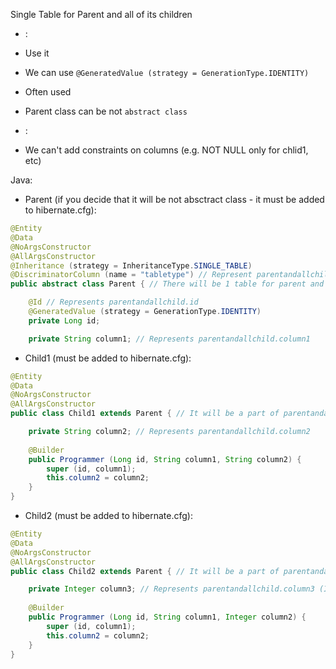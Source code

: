 Single Table for Parent and all of its children

+ :
- Use it
- We can use `@GeneratedValue (strategy = GenerationType.IDENTITY)`
- Often used
- Parent class can be not `abstract class`

- :
- We can't add constraints on columns (e.g. NOT NULL only for chlid1, etc)

Java:
- Parent (if you decide that it will be not absctract class - it must be added to hibernate.cfg):
```JAVA
@Entity
@Data
@NoArgsConstructor
@AllArgsConstructor
@Inheritance (strategy = InheritanceType.SINGLE_TABLE)
@DiscriminatorColumn (name = "tabletype") // Represent parentandallchild.tabletype - it set the type of java class
public abstract class Parent { // There will be 1 table for parent and all its children

    @Id // Represents parentandallchild.id
    @GeneratedValue (strategy = GenerationType.IDENTITY)
    private Long id;

    private String column1; // Represents parentandallchild.column1
```

- Child1 (must be added to hibernate.cfg):
```JAVA
@Entity
@Data
@NoArgsConstructor
@AllArgsConstructor
public class Child1 extends Parent { // It will be a part of parentandallchild table

    private String column2; // Represents parentandallchild.column2
    
    @Builder
    public Programmer (Long id, String column1, String column2) {
        super (id, column1);
        this.column2 = column2;
    }
}
```

- Child2 (must be added to hibernate.cfg):
```JAVA
@Entity
@Data
@NoArgsConstructor
@AllArgsConstructor
public class Child2 extends Parent { // It will be a part of parentandallchild table

    private Integer column3; // Represents parentandallchild.column3 (IDK what will be if there will be identical columns in both child1 and child2)
    
    @Builder
    public Programmer (Long id, String column1, Integer column2) {
        super (id, column1);
        this.column2 = column2;
    }
}
```
